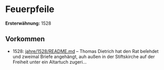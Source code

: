 # Feuerpfeile

**Ersterwähnung:** 1528

## Vorkommen
- 1528: [jahre/1528/README.md](../jahre/1528/README.md) – Thomas Dietrich hat den Rat beſehdet und zweimal
Briefe angehängt, auh außen in der Stiftskirche auf der
Freiheit unter ein Altartuch zugeri...
